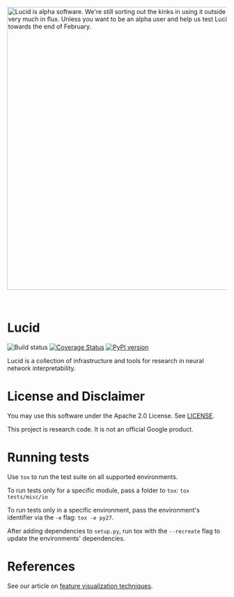 <img src="https://storage.googleapis.com/lucid-link-images/lucid_repo-alpha-warn.png" width="648" alt="Lucid is alpha software. We're still sorting out the kinks in using it outside Google. The API is very much in flux. Unless you want to be an alpha user and help us test Lucid, please come back towards the end of February."></img>


<br>


# Lucid

<!--*DeepDream, but sane. Home of cats, dreams, and interpretable neural networks.*-->

![Build status](https://travis-ci.org/tensorflow/lucid.svg?branch=master)
[![Coverage Status](https://coveralls.io/repos/github/tensorflow/lucid/badge.svg?branch=master)](https://coveralls.io/github/tensorflow/lucid?branch=master)
[![PyPI version](https://badge.fury.io/py/Lucid.svg)](https://badge.fury.io/py/Lucid)

Lucid is a collection of infrastructure and tools for research in neural
network interpretability.

<!--In particular, it provides state of the art implementations of [feature
visualization techniques](https://distill.pub/2017/feature-visualization/),
and flexible abstractions that make it very easy to explore new research
directions.-->





<!--
# Dive In with Colab Notebooks

Start visualizing neural networks ***with no setup***. The following notebooks
run in your browser.
-->


# License and Disclaimer

You may use this software under the Apache 2.0 License. See [LICENSE](LICENSE).

This project is research code. It is not an official Google product.


# Running tests

Use `tox` to run the test suite on all supported environments.

To run tests only for a specific module, pass a folder to `tox`:
`tox tests/misc/io`

To run tests only in a specific environment, pass the environment's identifier
via the `-e` flag: `tox -e py27`.

After adding dependencies to `setup.py`, run tox with the `--recreate` flag to
update the environments' dependencies.

# References

See our article on [feature
visualization techniques](https://distill.pub/2017/feature-visualization/).
